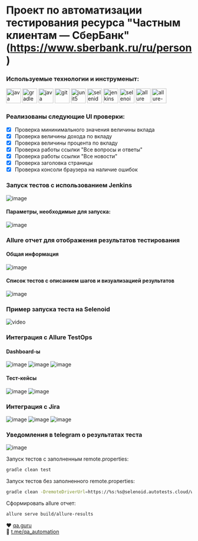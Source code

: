 # Проект по автоматизации тестирования ресурса "Частным клиентам — СберБанк" (https://www.sberbank.ru/ru/person)

### Используемые технологии и инструменыт:
<p align="left">
<img height="40" width="40" src="images/java-logo.svg" alt="java">
<img height="40" width="40" src="images/gradle-logo.svg" alt="gradle">
<img height="40" width="40" src="images/IDEA-logo.svg" alt="java">
<img height="40" width="40" src="images/git-logo.svg" alt="git">
<img height="40" width="40" src="images/junit5-logo.svg" alt="junit5">
<img height="40" width="40" src="images/selenide-logo.svg" alt="selenide">
<img height="40" width="40" src="images/jenkins-logo.svg" alt="jenkins">
<img height="40" width="40" src="images/selenoid-logo.svg" alt="selenoid">
<img height="40" width="40" src="images/allure-Report-logo.svg" alt="allure">
<img height="40" width="40" src="images/allure-ee-logo.svg" alt="allure-testops">
</p>

### Реализованы следующие UI проверки:
- [X] Проверка мининимального значения величины вклада
- [X] Проверка величины дохода по вкладу
- [X] Проверка величины процента по вкладу
- [X] Проверка работы ссылки "Все вопросы и ответы"
- [X] Проверка работы ссылки "Все новости" 
- [X] Проверка заголовка страницы
- [X] Проверка консоли браузера на наличие ошибок

### Запуск тестов с использованием Jenkins </br>
![image](images/jenkins-overview.png)
#### Параметры, необходимые для запуска:
![image](images/jenkins-params.png)

### Allure отчет для отображения результатов тестирования </br>
#### Общая информация
![image](images/allure-report-overview.png)
#### Список тестов c описанием шагов и визуализацией результатов
![image](images/allure-report-behavior.png)

### Пример запуска теста на Selenoid </br>
![video](https://github.com/PercyGB/qa.guru.sberbank-tests/blob/master/images/selenoid-video.gif)

### Интеграция с Allure TestOps </br>
#### Dashboard-ы
![image](images/allure-testops-overview.png)
![image](images/allure-testops-automation.png)
![image](images/allure-testops-team.png)
#### Тест-кейсы
![image](images/allure-testops-test-types.png)
![image](images/allure-testops-visualizaton.png)

### Интеграция с Jira </br>
![image](images/allure-testops-issue.png)
![image](images/allure-testops-launch.png)
![image](images/jira.png)

### Уведомления в telegram о результатах теста </br>
![image](images/telegram-notification.png)

Запуск тестов с заполненным remote.properties:
```bash
gradle clean test
```

Запуск тестов без заполненного remote.properties:
```bash
gradle clean -DremoteDriverUrl=https://%s:%s@selenoid.autotests.cloud/wd/hub/ -DvideoStorage=https://selenoid.autotests.cloud/video/ -Dthreads=1 test
```

Сформировать allure отчет:
```bash
allure serve build/allure-results
```

:heart: <a target="_blank" href="https://qa.guru">qa.guru</a><br/>
:blue_heart: <a target="_blank" href="https://t.me/qa_automation">t.me/qa_automation</a>

